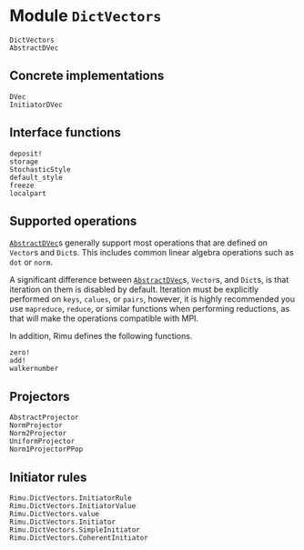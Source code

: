# Module `DictVectors`

```@docs
DictVectors
AbstractDVec
```

## Concrete implementations

```@docs
DVec
InitiatorDVec
```

## Interface functions

```@docs
deposit!
storage
StochasticStyle
default_style
freeze
localpart
```

## Supported operations

[`AbstractDVec`](@ref)s generally support most operations that are defined on `Vector`s and
`Dict`s. This includes common linear algebra operations such as `dot` or `norm`.

A significant difference between [`AbstractDVec`](@ref)s, `Vector`s, and `Dict`s, is that
iteration on them is disabled by default. Iteration must be explicitly performed on `keys`,
`calues`, or `pairs`, however, it is highly recommended you use `mapreduce`, `reduce`, or
similar functions when performing reductions, as that will make the operations compatible
with MPI.

In addition, Rimu defines the following functions.

```@docs
zero!
add!
walkernumber
```

## Projectors

```@docs
AbstractProjector
NormProjector
Norm2Projector
UniformProjector
Norm1ProjectorPPop
```

## Initiator rules

```@docs
Rimu.DictVectors.InitiatorRule
Rimu.DictVectors.InitiatorValue
Rimu.DictVectors.value
Rimu.DictVectors.Initiator
Rimu.DictVectors.SimpleInitiator
Rimu.DictVectors.CoherentInitiator
```
